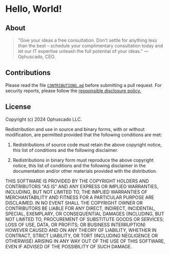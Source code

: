 # Hello, World!

## About

> "Give your ideas a free consultation. Don't settle for anything less than the best – schedule your complimentary consultation today and let our IT expertise unleash the full potential of your ideas."
> — Ophuscado, CEO.

## Contributions

Please read the file [`CONTRIBUTIONS.md`](https://github.com/Ophuscado/app/blob/main/CONTRIBUTIONS.md) before submitting a pull request. For security reports, please follow the [responsible disclosure policy.](https://ophuscado.com/security)

## License

Copyright (c) 2024 Ophuscado LLC.

Redistribution and use in source and binary forms, with or without modification, are permitted provided that the following conditions are met:

1. Redistributions of source code must retain the above copyright notice, this list of conditions and the following disclaimer.

2. Redistributions in binary form must reproduce the above copyright notice, this list of conditions and the following disclaimer in the documentation and/or other materials provided with the distribution.

THIS SOFTWARE IS PROVIDED BY THE COPYRIGHT HOLDERS AND CONTRIBUTORS "AS IS" AND ANY EXPRESS OR IMPLIED WARRANTIES, INCLUDING, BUT NOT LIMITED TO, THE IMPLIED WARRANTIES OF MERCHANTABILITY AND FITNESS FOR A PARTICULAR PURPOSE ARE DISCLAIMED. IN NO EVENT SHALL THE COPYRIGHT OWNER OR CONTRIBUTORS BE LIABLE FOR ANY DIRECT, INDIRECT, INCIDENTAL, SPECIAL, EXEMPLARY, OR CONSEQUENTIAL DAMAGES (INCLUDING, BUT NOT LIMITED TO, PROCUREMENT OF SUBSTITUTE GOODS OR SERVICES; LOSS OF USE, DATA, OR PROFITS; OR BUSINESS INTERRUPTION) HOWEVER CAUSED AND ON ANY THEORY OF LIABILITY, WHETHER IN CONTRACT, STRICT LIABILITY, OR TORT (INCLUDING NEGLIGENCE OR OTHERWISE) ARISING IN ANY WAY OUT OF THE USE OF THIS SOFTWARE, EVEN IF ADVISED OF THE POSSIBILITY OF SUCH DAMAGE.
